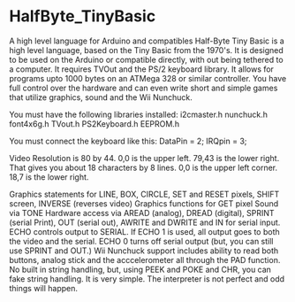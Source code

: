 HalfByte_TinyBasic
==================

A high level language for Arduino and compatibles
Half-Byte Tiny Basic is a high level language, based on the Tiny Basic from the 1970's. It is designed to be used on the Arduino or compatible directly, with out being tethered to a computer. It requires TVOut and the PS/2 keyboard library. It allows for programs upto 1000 bytes on an ATMega 328 or similar controller.  You have full control over the hardware and can even write short and simple games that utilize graphics, sound and the Wii Nunchuck.  

You must have the following libraries installed:
i2cmaster.h
nunchuck.h
font4x6g.h
TVout.h
PS2Keyboard.h
EEPROM.h

You must connect the keyboard like this:
 DataPin = 2;
 IRQpin =  3;

Video Resolution is 80 by 44. 0,0 is the upper left. 79,43 is the lower right.
That gives you about 18 characters by 8 lines. 0,0 is the upper left corner. 18,7 is the lower right.

Graphics statements for LINE, BOX, CIRCLE, SET and RESET pixels, SHIFT screen, INVERSE (reverses video)
Graphics functions for GET pixel
Sound via TONE
Hardware access via AREAD (analog), DREAD (digital), SPRINT (serial Print), OUT (serial out), AWRITE and DWRITE and IN for serial input.
ECHO controls output to SERIAL. If ECHO 1 is used, all output goes to both the video and the serial. ECHO 0 turns off serial output (but, you can still use SPRINT and OUT.) 
Wii Nunchuck support includes ability to read both buttons, analog stick and the acccelerometer all through the PAD function.
No built in string handling, but, using PEEK and POKE and CHR, you can fake string handling. It is very simple.
The interpreter is not perfect and odd things will happen.
